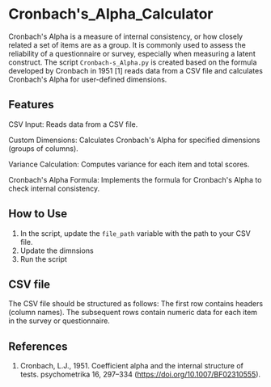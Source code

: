 # Cronbach's_Alpha_Calculator
Cronbach's Alpha is a measure of internal consistency, or how closely related a set of items are as a group. It is commonly used to assess the reliability of a questionnaire or survey, especially when measuring a latent construct. The script `Cronbach-s_Alpha.py` is created based on the formula developed by Cronbach in 1951 [1] reads data from a CSV file and calculates Cronbach's Alpha for user-defined dimensions.
## Features
CSV Input: Reads data from a CSV file.

Custom Dimensions: Calculates Cronbach's Alpha for specified dimensions (groups of columns).

Variance Calculation: Computes variance for each item and total scores.

Cronbach's Alpha Formula: Implements the formula for Cronbach's Alpha to check internal consistency.

## How to Use
1. In the script, update the `file_path` variable with the path to your CSV file.
2. Update the dimnsions
3. Run the script

## CSV file
The CSV file should be structured as follows:
The first row contains headers (column names).
The subsequent rows contain numeric data for each item in the survey or questionnaire.

## References
1. Cronbach, L.J., 1951. Coefficient alpha and the internal structure of tests. psychometrika 16, 297–334 (https://doi.org/10.1007/BF02310555).
